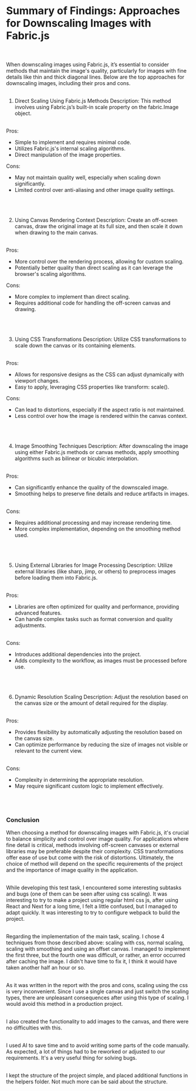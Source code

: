 <h1>
<strong>Summary of Findings: Approaches for Downscaling Images with Fabric.js</strong> <br></br>  
</h1>
When downscaling images using Fabric.js, it’s essential to consider methods that maintain the image's quality, particularly for images with fine
details like thin and thick diagonal lines. Below are the top approaches for downscaling images, including their pros and cons. <br></br>

1. Direct Scaling Using Fabric.js Methods
Description: This method involves using Fabric.js’s built-in scale property on the fabric.Image object. <br></br>

Pros:
- Simple to implement and requires minimal code.
- Utilizes Fabric.js's internal scaling algorithms.
- Direct manipulation of the image properties.
  
Cons:
- May not maintain quality well, especially when scaling down significantly.
- Limited control over anti-aliasing and other image quality settings. <br></br> <br></br>

2. Using Canvas Rendering Context
Description: Create an off-screen canvas, draw the original image at its full size, and then scale it down when drawing to the main canvas. <br></br>

Pros:
- More control over the rendering process, allowing for custom scaling.
- Potentially better quality than direct scaling as it can leverage the browser's scaling algorithms.

Cons:
- More complex to implement than direct scaling.
- Requires additional code for handling the off-screen canvas and drawing. <br></br> <br></br>

3. Using CSS Transformations
Description: Utilize CSS transformations to scale down the canvas or its containing elements. <br></br>

Pros:
- Allows for responsive designs as the CSS can adjust dynamically with viewport changes.
- Easy to apply, leveraging CSS properties like transform: scale().

Cons:
- Can lead to distortions, especially if the aspect ratio is not maintained.
- Less control over how the image is rendered within the canvas context. <br></br> <br></br>

4. Image Smoothing Techniques
Description: After downscaling the image using either Fabric.js methods or canvas methods, apply smoothing algorithms such as bilinear or bicubic interpolation. <br></br>

Pros:
- Can significantly enhance the quality of the downscaled image.
- Smoothing helps to preserve fine details and reduce artifacts in images. <br></br>

Cons:
- Requires additional processing and may increase rendering time.
- More complex implementation, depending on the smoothing method used. <br></br> <br></br>

5. Using External Libraries for Image Processing
Description: Utilize external libraries (like sharp, jimp, or others) to preprocess images before loading them into Fabric.js. <br></br>

Pros:
- Libraries are often optimized for quality and performance, providing advanced features.
- Can handle complex tasks such as format conversion and quality adjustments. <br></br>

Cons:
- Introduces additional dependencies into the project.
- Adds complexity to the workflow, as images must be processed before use. <br></br> <br></br>


6. Dynamic Resolution Scaling
Description: Adjust the resolution based on the canvas size or the amount of detail required for the display. <br></br>

Pros:
- Provides flexibility by automatically adjusting the resolution based on the canvas size.
- Can optimize performance by reducing the size of images not visible or relevant to the current view. <br></br>

Cons:
- Complexity in determining the appropriate resolution.
- May require significant custom logic to implement effectively. <br></br> <br></br>

  
<h3>
<strong>Conclusion</strong>
</h3>
When choosing a method for downscaling images with Fabric.js, it's crucial to balance simplicity and control over image quality. For applications
where fine detail is critical, methods involving off-screen canvases or external libraries may be preferable despite their complexity. CSS 
transformations offer ease of use but come with the risk of distortions. Ultimately, the choice of method will depend on the specific requirements 
of the project and the importance of image quality in the application. <br></br>

While developing this test task, I encountered some interesting subtasks and bugs (one of them can be seen after using css scaling). 
It was interesting to try to make a project using regular html css js, after using React and Next for a long time, I felt a little
confused, but I managed to adapt quickly. It was interesting to try to configure webpack to build the project.  <br></br>

Regarding the implementation of the main task, scaling. I chose 4 techniques from those described above: scaling with css, normal scaling,
scaling with smoothing and using an offset canvas. I managed to implement the first three, but the fourth one was difficult, or rather, 
an error occurred after caching the image. I didn't have time to fix it, I think it would have taken another half an hour or so. <br></br> 

As it was written in the report with the pros and cons, scaling using the css is very inconvenient. Since I use a single canvas and just 
switch the scaling types, there are unpleasant consequences after using this type of scaling. I would avoid this method in a production 
project. <br></br>

I also created the functionality to add images to the canvas, and there were no difficulties with this. <br></br>

I used AI to save time and to avoid writing some parts of the code manually. As expected, a lot of things had to be reworked or adjusted
to our requirements. It's a very useful thing for solving bugs. <br></br>

I kept the structure of the project simple, and placed additional functions in the helpers folder. Not much more can be said about the structure.

